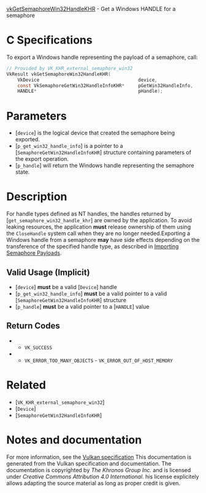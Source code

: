 [vkGetSemaphoreWin32HandleKHR](https://www.khronos.org/registry/vulkan/specs/1.3-extensions/man/html/vkGetSemaphoreWin32HandleKHR.html) - Get a Windows HANDLE for a semaphore

# C Specifications
To export a Windows handle representing the payload of a semaphore, call:
```c
// Provided by VK_KHR_external_semaphore_win32
VkResult vkGetSemaphoreWin32HandleKHR(
    VkDevice                                    device,
    const VkSemaphoreGetWin32HandleInfoKHR*     pGetWin32HandleInfo,
    HANDLE*                                     pHandle);
```

# Parameters
- [`device`] is the logical device that created the semaphore being exported.
- [`p_get_win32_handle_info`] is a pointer to a [`SemaphoreGetWin32HandleInfoKHR`] structure containing parameters of the export operation.
- [`p_handle`] will return the Windows handle representing the semaphore state.

# Description
For handle types defined as NT handles, the handles returned by
[`get_semaphore_win32_handle_khr`] are owned by the application.
To avoid leaking resources, the application  **must**  release ownership of them
using the `CloseHandle` system call when they are no longer needed.Exporting a Windows handle from a semaphore  **may**  have side effects depending
on the transference of the specified handle type, as described in
[Importing Semaphore Payloads](https://www.khronos.org/registry/vulkan/specs/1.3-extensions/html/vkspec.html#synchronization-semaphores-importing).
## Valid Usage (Implicit)
-  [`device`] **must**  be a valid [`Device`] handle
-  [`p_get_win32_handle_info`] **must**  be a valid pointer to a valid [`SemaphoreGetWin32HandleInfoKHR`] structure
-  [`p_handle`] **must**  be a valid pointer to a [`HANDLE`] value

## Return Codes
*   - `VK_SUCCESS` 
*   - `VK_ERROR_TOO_MANY_OBJECTS`  - `VK_ERROR_OUT_OF_HOST_MEMORY`

# Related
- [`VK_KHR_external_semaphore_win32`]
- [`Device`]
- [`SemaphoreGetWin32HandleInfoKHR`]

# Notes and documentation
For more information, see the [Vulkan specification](https://www.khronos.org/registry/vulkan/specs/1.3-extensions/html/vkspec.html)
This documentation is generated from the Vulkan specification and documentation.
The documentation is copyrighted by *The Khronos Group Inc.* and is licensed under *Creative Commons Attribution 4.0 International*.
his license explicitely allows adapting the source material as long as proper credit is given.
        